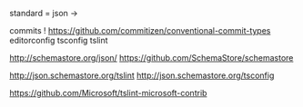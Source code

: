 
standard = json ->

commits ! https://github.com/commitizen/conventional-commit-types
editorconfig
tsconfig
tslint


http://schemastore.org/json/
https://github.com/SchemaStore/schemastore

http://json.schemastore.org/tslint
http://json.schemastore.org/tsconfig


https://github.com/Microsoft/tslint-microsoft-contrib

